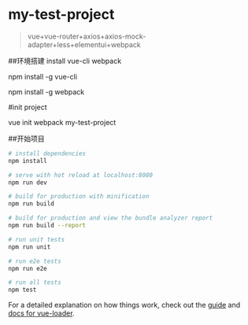# my-test-project

>vue+vue-router+axios+axios-mock-adapter+less+elementui+webpack

##环境搭建
install vue-cli webpack

npm install -g vue-cli

npm install -g webpack

#init project

vue init webpack my-test-project

##开始项目

``` bash
# install dependencies
npm install

# serve with hot reload at localhost:8080
npm run dev

# build for production with minification
npm run build

# build for production and view the bundle analyzer report
npm run build --report

# run unit tests
npm run unit

# run e2e tests
npm run e2e

# run all tests
npm test
```

For a detailed explanation on how things work, check out the [guide](http://vuejs-templates.github.io/webpack/) and [docs for vue-loader](http://vuejs.github.io/vue-loader).
